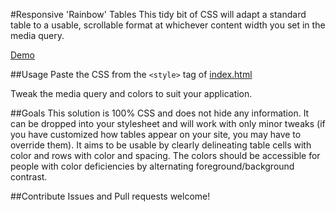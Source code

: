 #Responsive 'Rainbow' Tables
This tidy bit of CSS will adapt a standard table to a usable, scrollable format at whichever content width you set in the media query.

[Demo](http://ao5357.github.com/responsivetables/)

##Usage
Paste the CSS from the ```<style>``` tag of [index.html](https://github.com/ao5357/responsivetables/blob/gh-pages/index.html)

Tweak the media query and colors to suit your application.

##Goals
This solution is 100% CSS and does not hide any information. It can be dropped into your stylesheet and will work with only minor tweaks (if you have customized how tables appear on your site, you may have to override them). It aims to be usable by clearly delineating table cells with color and rows with color and spacing. The colors should be accessible for people with color deficiencies by alternating foreground/background contrast.

##Contribute
Issues and Pull requests welcome!